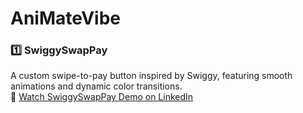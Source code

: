 # AniMateVibe

### 1️⃣ SwiggySwapPay  
A custom swipe-to-pay button inspired by Swiggy, featuring smooth animations and dynamic color transitions.  
🎥 [Watch SwiggySwapPay Demo on LinkedIn](https://www.linkedin.com/posts/vivekpatel9871_ios-swift-swiftui-activity-7300359762225864704-WfZ_?utm_source=share&utm_medium=member_desktop&rcm=ACoAADJ4jrcBdpk58PuSNBY__Vbdsk_V6YqPYWA)  

